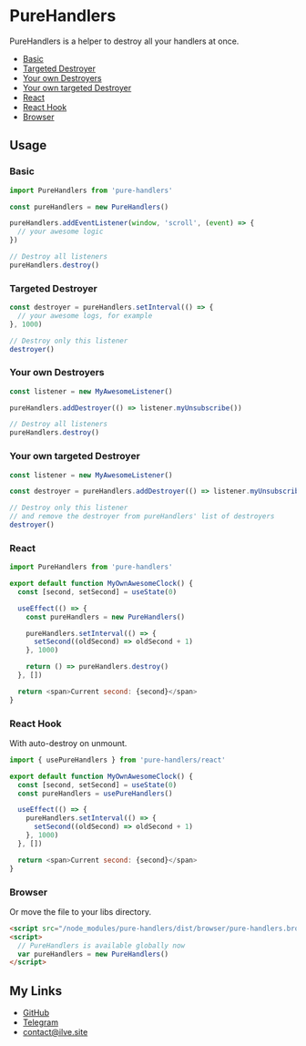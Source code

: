 # PureHandlers

PureHandlers is a helper to destroy all your handlers at once.

- [Basic](#basic)
- [Targeted Destroyer](#targeted-destroyer)
- [Your own Destroyers](#your-own-destroyers)
- [Your own targeted Destroyer](#your-own-targeted-destroyer)
- [React](#react)
- [React Hook](#react-hook)
- [Browser](#browser)

## Usage

### Basic

```js
import PureHandlers from 'pure-handlers'

const pureHandlers = new PureHandlers()

pureHandlers.addEventListener(window, 'scroll', (event) => {
  // your awesome logic
})

// Destroy all listeners
pureHandlers.destroy()
```

### Targeted Destroyer

```js
const destroyer = pureHandlers.setInterval(() => {
  // your awesome logs, for example
}, 1000)

// Destroy only this listener
destroyer()
```

### Your own Destroyers

```js
const listener = new MyAwesomeListener()

pureHandlers.addDestroyer(() => listener.myUnsubscribe())

// Destroy all listeners
pureHandlers.destroy()
```

### Your own targeted Destroyer

```js
const listener = new MyAwesomeListener()

const destroyer = pureHandlers.addDestroyer(() => listener.myUnsubscribe())

// Destroy only this listener
// and remove the destroyer from pureHandlers' list of destroyers
destroyer()
```

### React

```js
import PureHandlers from 'pure-handlers'

export default function MyOwnAwesomeClock() {
  const [second, setSecond] = useState(0)

  useEffect(() => {
    const pureHandlers = new PureHandlers()

    pureHandlers.setInterval(() => {
      setSecond((oldSecond) => oldSecond + 1)
    }, 1000)

    return () => pureHandlers.destroy()
  }, [])

  return <span>Current second: {second}</span>
}
```

### React Hook

With auto-destroy on unmount.

```js
import { usePureHandlers } from 'pure-handlers/react'

export default function MyOwnAwesomeClock() {
  const [second, setSecond] = useState(0)
  const pureHandlers = usePureHandlers()

  useEffect(() => {
    pureHandlers.setInterval(() => {
      setSecond((oldSecond) => oldSecond + 1)
    }, 1000)
  }, [])

  return <span>Current second: {second}</span>
}
```

### Browser

Or move the file to your libs directory.

```html
<script src="/node_modules/pure-handlers/dist/browser/pure-handlers.browser.min.js"></script>
<script>
  // PureHandlers is available globally now
  var pureHandlers = new PureHandlers()
</script>
```

## My Links

- [GitHub](https://github.com/ilvetrov)
- [Telegram](https://t.me/ilvetrov)
- [contact@ilve.site](mailto:contact@ilve.site)
